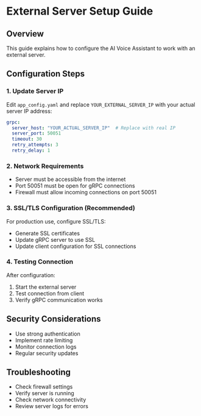 # External Server Setup Guide

## Overview
This guide explains how to configure the AI Voice Assistant to work with an external server.

## Configuration Steps

### 1. Update Server IP
Edit `app_config.yaml` and replace `YOUR_EXTERNAL_SERVER_IP` with your actual server IP address:

```yaml
grpc:
  server_host: "YOUR_ACTUAL_SERVER_IP"  # Replace with real IP
  server_port: 50051
  timeout: 30
  retry_attempts: 3
  retry_delay: 1
```

### 2. Network Requirements
- Server must be accessible from the internet
- Port 50051 must be open for gRPC connections
- Firewall must allow incoming connections on port 50051

### 3. SSL/TLS Configuration (Recommended)
For production use, configure SSL/TLS:
- Generate SSL certificates
- Update gRPC server to use SSL
- Update client configuration for SSL connections

### 4. Testing Connection
After configuration:
1. Start the external server
2. Test connection from client
3. Verify gRPC communication works

## Security Considerations
- Use strong authentication
- Implement rate limiting
- Monitor connection logs
- Regular security updates

## Troubleshooting
- Check firewall settings
- Verify server is running
- Check network connectivity
- Review server logs for errors
